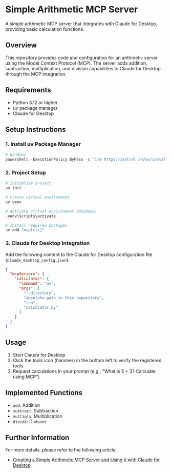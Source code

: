 # Simple Arithmetic MCP Server

A simple arithmetic MCP server that integrates with Claude for Desktop, providing basic calculation functions.

## Overview

This repository provides code and configuration for an arithmetic server using the Model Context Protocol (MCP). The server adds addition, subtraction, multiplication, and division capabilities to Claude for Desktop through the MCP integration.

## Requirements

- Python 3.12 or higher
- uv package manager
- Claude for Desktop

## Setup Instructions

### 1. Install uv Package Manager

```powershell
# Windows
powershell -ExecutionPolicy ByPass -c "irm https://astral.sh/uv/install.ps1 | iex"
```

### 2. Project Setup

```bash
# Initialize project
uv init .

# Create virtual environment
uv venv

# Activate virtual environment (Windows)
.venv\Scripts\activate

# Install required packages
uv add "mcp[cli]"
```

### 3. Claude for Desktop Integration

Add the following content to the Claude for Desktop configuration file (`claude_desktop_config.json`):

```json
{
  "mcpServers": {
    "calculator": {
      "command": "uv",
      "args": [
        "--directory",
        "absolute path to this repository",
        "run",
        "calculator.py"
      ]
    }
  }
}
```

## Usage

1. Start Claude for Desktop
2. Click the tools icon (hammer) in the bottom left to verify the registered tools
3. Request calculations in your prompt (e.g., "What is 5 + 3? Calculate using MCP")

## Implemented Functions

- `add`: Addition
- `subtract`: Subtraction
- `multiply`: Multiplication
- `divide`: Division

## Further Information

For more details, please refer to the following article:

- [Creating a Simple Arithmetic MCP Server and Using it with Claude for Desktop](https://qiita.com/enumura1/items/9b372f71f2af1bd22f22)
